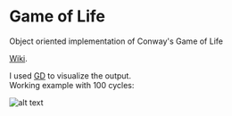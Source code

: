 Game of Life
=====

Object oriented implementation of Conway's Game of Life

[Wiki](http://en.wikipedia.org/wiki/Conway's_Game_of_Life).

I used [GD](http://php.net/manual/en/book.image.php) to visualize the output.  
Working example with 100 cycles:


![alt text](https://github.com/YSUser/game_of_life_php/blob/master/gof.gif "Game of Life")